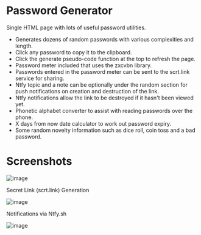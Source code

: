 # Password Generator
Single HTML page with lots of useful password utilities. 
* Generates dozens of random passwords with various complexities and length.
* Click any password to copy it to the clipboard.
* Click the generate pseudo-code function at the top to refresh the page. 
* Password meter included that uses the zxcvbn library.
* Passwords entered in the password meter can be sent to the scrt.link service for sharing.
* Ntfy topic and a note can be optionally under the random section for push notifications on creation and destruction of the link.
* Ntfy notifications allow the link to be destroyed if it hasn't been viewed yet.
* Phonetic alphabet converter to assist with reading passwords over the phone.
* X days from now date calculator to work out password expiry.
* Some random novelty information such as dice roll, coin toss and a bad password.

# Screenshots
![image](https://github.com/user-attachments/assets/6cbff6af-5c18-443b-8c7a-87ec81304d01)

Secret Link (scrt.link) Generation

![image](https://github.com/user-attachments/assets/150ac731-8e03-4b65-9646-5021940b2e1c)

Notifications via Ntfy.sh

![image](https://github.com/user-attachments/assets/0bd00b42-9f64-4ac9-9060-476b842f0c0b)
